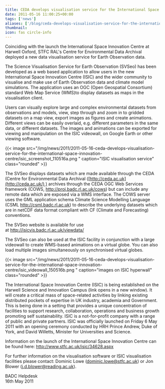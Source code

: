 ```yaml
---
title: CEDA develops visualisation service for the International Space Innovation Centre.  
date: 2011-05-16 11:00:25+00:00
tags: ['news']
aliases: ['/blog/ceda-develops-visualisation-service-for-the-international-space-innovation-centre']
thumbnail: 
icon: fas circle-info
---
```

  



Coinciding with the launch the International Space Innovation Centre at Harwell Oxford, STFC RAL's Centre for Environmental Data Archival deployed a new data visualisation service for Earth Observation data.


The Science Visualisation Service for Earth Observation (SVSeo) has been developed as a web based application to allow users in the new International Space Innovation Centre (ISIC) and the wider community to visualise and make use of Earth Observation data and climate model simulations. The application uses an OGC (Open Geospatial Consortium) standard Web Map Service (WMS)to display datasets as maps in the visualisation client.


Users can visually explore large and complex environmental datasets from observations and models, view, step through and zoom in to gridded datasets on a map view, export images as figures and create animations. Different views can be easily overlaid, e.g. different parameters in the same data, or different datasets. The images and animations can be exported for viewing and manipulation on the ISIC videowall, on Google Earth or other viewing software.


{{< image src="/img/news/2011/2011-05-16-ceda-develops-visualisation-service-for-the-international-space-innovation-centre/isic_screenshot_110516a.png "  caption="ISIC visualisation service" class="rounded" >}}


The SVSeo displays datasets which are made available through the CEDA (Centre for Environmental Data Archival ([http://ceda.ac.uk](http://ceda.ac.uk/) ) archives through the CEDA OGC Web Services framework (COWS, <http://proj.badc.rl.ac.uk/cows>) but can include any remote data which are exposed via a WMS interface. The COWS server uses the GML application schema Climate Science Modelling Language (CSML http://csml.badc.rl.ac.uk) to describe the underlying datasets which are in netCDF data format compliant with CF (Climate and Forecasting) conventions.


The SVSeo website is available for use at <http://isicvis.badc.rl.ac.uk/viewdata/>


The SVSeo can also be used at the ISIC facility in conjunction with a large videowall to create WMS-based animations on a virtual globe. You can also load multiple images simultaneously on synchronised virtual globes.


{{< image src="/img/news/2011/2011-05-16-ceda-develops-visualisation-service-for-the-international-space-innovation-centre/isic_videowall_150516b.png "  caption="images on ISIC hyperwall" class="rounded" >}}


The International Space Innovation Centre (ISIC) is being established on the Harwell Science and Innovation Campus (link opens in a new window). It will create a critical mass of space-related activities by linking existing distributed pockets of expertise in UK industry, academia and Government. This is being done in a setting that provides a unique concentration of facilities to support research, collaboration, operations and business growth promoting self sustainability. ISIC is a not-for-profit company with a range of public and private partners. ISIC was officially launched on Friday 6 May 2011 with an opening ceremony conducted by HRH Prince Andrew, Duke of York, and David Willetts, Minister for Universities and Science.


Information on the launch of the International Space Innovation Centre can be found here: <http://www.stfc.ac.uk/isic/34628.aspx>


For further information on the visualisation software or ISIC visualisation facilities please contact: Dominic Lowe (dominic.lowe@stfc.ac.uk) or Jon Blower (j.d.blower@reading.ac.uk).


BADC Helpdesk   
16th May 2011

